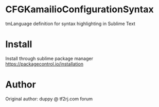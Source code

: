 # CFGKamailioConfigurationSyntax
tmLanguage definition for syntax highlighting in Sublime Text

# Install
Install through sublime package manager https://packagecontrol.io/installation

# Author
Original author: duppy @ tf2rj.com forum

